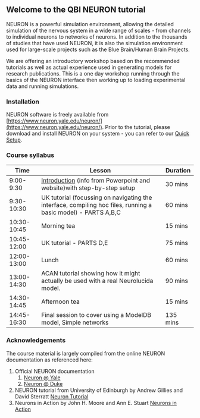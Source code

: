 ## Welcome to the QBI NEURON tutorial

NEURON is a powerful simulation environment, allowing the detailed simulation of the nervous system in a wide range of scales - from channels to individual neurons to networks of neurons. In addition to the thousands of studies that have used NEURON, it is also the simulation environment used for large-scale projects such as the Blue Brain/Human Brain Projects. 

We are offering an introductory workshop based on the recommended tutorials as well as actual experience used in generating models for research publications.  This is a one day workshop running through the basics of the NEURON interface then working up to loading experimental data and running simulations. 

### Installation

NEURON software is freely available from [https://www.neuron.yale.edu/neuron/](https://www.neuron.yale.edu/neuron/).
Prior to the tutorial, please download and install NEURON on your system - you can refer to our [Quick Setup](setup). 

### Course syllabus

| Time | Lesson | Duration |
| ------------- | ------------- | ------------- |
| 9:00-9:30 | [Introduction](lessons/intro) (info from Powerpoint and website)with step-by-step setup | 30 mins|
| 9:30-10:30 | UK tutorial (focussing on navigating the interface, compiling hoc files, running a basic model) - PARTS A,B,C | 60 mins|
| 10:30-10:45 | Morning tea | 15 mins |
| 10:45-12:00 | UK tutorial - PARTS D,E | 75 mins | 
| 12:00-13:00 | Lunch | 60 mins | 
| 13:00-14:30 | ACAN tutorial showing how it might actually be used with a real Neurolucida model. | 90 mins | 
| 14:30-14:45 | Afternoon tea | 15 mins | 
| 14:45-16:30 | Final session to cover using a ModelDB model, Simple networks | 135 mins | 

### Acknowledgements

The course material is largely compiled from the online NEURON documentation as referenced here:

1. Official NEURON documentation 
    1. [Neuron @ Yale](http://www.neuron.yale.edu/neuron/docs)
    2. [Neuron @ Duke](http://neuron.duke.edu/)
2. NEURON tutorial from University of Edinburgh by Andrew Gillies and David Sterratt [Neuron Tutorial](http://web.mit.edu/neuron_v7.4/nrntuthtml/index.html)
2. Neurons in Action by John H. Moore and Ann E. Stuart [Neurons in Action](http://neuronsinaction.com/tutorials/overview)
